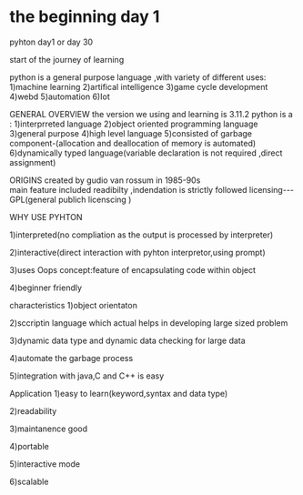 # the beginning day 1 
 pyhton day1 or day 30 

start of the journey of learning 

python is a general purpose language ,with variety of different uses:
    1)machine learning 
    2)artifical intelligence 
    3)game cycle development 
    4)webd
    5)automation
    6)Iot

GENERAL OVERVIEW 
 the version we using and learning is 3.11.2
 python is a :
 1)interprreted language 
 2)object oriented programming language 
 3)general purpose 
 4)high level language 
 5)consisted of garbage component-(allocation and deallocation of memory is automated)   
 6)dynamically typed language(variable declaration is not required ,direct assignment)

ORIGINS
created by gudio van rossum in 1985-90s  
main feature included readibilty ,indendation is strictly followed 
licensing---GPL(general publich licenscing )

WHY USE PYHTON

1)interpreted(no compliation as the output is processed by interpreter)

2)interactive(direct interaction with pyhton interpretor,using prompt)

3)uses Oops concept:feature of encapsulating code within object

4)beginner friendly 

characteristics
1)object orientaton 

2)sccriptin language which actual helps in developing large sized problem 

3)dynamic data type and dynamic data checking for large data 

4)automate the garbage process

5)integration with java,C and C++ is easy 



Application 
1)easy to  learn(keyword,syntax and data type)

2)readability

3)maintanence good 

4)portable

5)interactive mode 

6)scalable 
